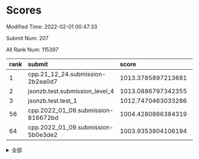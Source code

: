 # Scores

Modified Time: 2022-02-01 00:47:33

Submit Num: 207

All Rank Num: 115397

| rank |               submit               |       score        |       sigma        | pk_num |
| :--- | :--------------------------------- | :----------------- | :----------------- | :----- |
| 1    | cpp.21_12_24.submission-2b2ea0d7   | 1013.3785897213681 | 0.8379578620760292 | 2232   |
| 2    | jsonzb.test.submission_level_4     | 1013.0886797342355 | 0.8147865722928183 | 2229   |
| 3    | jsonzb.test.test_1                 | 1012.7470463033286 | 0.8083262695196571 | 2226   |
| 56   | cpp.2022_01_09.submission-816672bd | 1004.4280866384319 | 0.7147778666570175 | 2233   |
| 64   | cpp.2022_01_09.submission-5b0e3de2 | 1003.9353804106194 | 0.7229856422807788 | 2226   |


<details>
<summary>全部</summary>

| rank |                 submit                 |       score        |       sigma        | pk_num |
| :--- | :------------------------------------- | :----------------- | :----------------- | :----- |
| 1    | cpp.21_12_24.submission-2b2ea0d7       | 1013.3785897213681 | 0.8379578620760292 | 2232   |
| 2    | jsonzb.test.submission_level_4         | 1013.0886797342355 | 0.8147865722928183 | 2229   |
| 3    | jsonzb.test.test_1                     | 1012.7470463033286 | 0.8083262695196571 | 2226   |
| 4    | gobigger.level_3.submission_level_3_36 | 1011.6494242048559 | 0.767066143044789  | 2230   |
| 5    | gobigger.level_3.submission_level_3_45 | 1011.2090683518669 | 0.7932957583827855 | 2236   |
| 6    | gobigger.level_3.submission_level_3_25 | 1011.1470412825698 | 0.7668615044033377 | 2230   |
| 7    | gobigger.level_3.submission_level_3_33 | 1010.8426739646746 | 0.766243250076407  | 2237   |
| 8    | gobigger.level_3.submission_level_3_35 | 1010.8314162140164 | 0.8109937217542903 | 2227   |
| 9    | gobigger.level_3.submission_level_3_12 | 1010.802262483123  | 0.771965936590112  | 2234   |
| 10   | gobigger.level_3.submission_level_3_14 | 1010.7967743600427 | 0.7645337931383044 | 2235   |
| 11   | gobigger.level_3.submission_level_3_0  | 1010.7462360271803 | 0.7695215872730988 | 2229   |
| 12   | gobigger.level_3.submission_level_3_39 | 1010.7359064559658 | 0.7888273909953091 | 2230   |
| 13   | gobigger.level_3.submission_level_3_15 | 1010.7045713369453 | 0.7478289955203082 | 2231   |
| 14   | gobigger.level_3.submission_level_3_8  | 1010.4820404073777 | 0.7784796082426755 | 2233   |
| 15   | gobigger.level_3.submission_level_3_48 | 1010.3691716073189 | 0.7467939514326459 | 2229   |
| 16   | gobigger.level_3.submission_level_3_24 | 1010.340860099149  | 0.758715504060389  | 2231   |
| 17   | gobigger.level_3.submission_level_3_49 | 1010.326316690549  | 0.7672521720187246 | 2231   |
| 18   | gobigger.level_3.submission_level_3_6  | 1010.2886840110667 | 0.7520363984590226 | 2225   |
| 19   | gobigger.level_3.submission_level_3_5  | 1010.25504368828   | 0.7573127272821412 | 2230   |
| 20   | gobigger.level_3.submission_level_3_28 | 1010.1881428011353 | 0.755941081207525  | 2232   |
| 21   | gobigger.level_3.submission_level_3_40 | 1010.1033986348557 | 0.7535797951315508 | 2231   |
| 22   | gobigger.level_3.submission_level_3_31 | 1010.0748100416645 | 0.7792150078229519 | 2231   |
| 23   | gobigger.level_3.submission_level_3_16 | 1009.9854951308083 | 0.7331396289027662 | 2231   |
| 24   | gobigger.level_3.submission_level_3_38 | 1009.9404058789736 | 0.75953466111041   | 2230   |
| 25   | gobigger.level_3.submission_level_3_30 | 1009.9283441723599 | 0.7610844249300293 | 2232   |
| 26   | gobigger.level_3.submission_level_3_9  | 1009.9218781930682 | 0.7574028853922193 | 2233   |
| 27   | gobigger.level_3.submission_level_3_47 | 1009.9161089314922 | 0.7471315305273452 | 2233   |
| 28   | gobigger.level_3.submission_level_3_10 | 1009.8622003701734 | 0.7512866558614838 | 2226   |
| 29   | gobigger.level_3.submission_level_3_42 | 1009.7830898568333 | 0.7425227297795732 | 2226   |
| 30   | gobigger.level_3.submission_level_3_2  | 1009.7362417082995 | 0.7475841005085608 | 2227   |
| 31   | gobigger.level_3.submission_level_3_27 | 1009.7291456405106 | 0.7573668152175884 | 2229   |
| 32   | gobigger.level_3.submission_level_3_29 | 1009.6696890024544 | 0.7606412934173241 | 2231   |
| 33   | gobigger.level_3.submission_level_3_3  | 1009.6630594461266 | 0.7744945149597152 | 2230   |
| 34   | gobigger.level_3.submission_level_3_19 | 1009.660466509089  | 0.7596596810601013 | 2227   |
| 35   | gobigger.level_3.submission_level_3_26 | 1009.6599518355273 | 0.7511487160374306 | 2227   |
| 36   | gobigger.level_3.submission_level_3_43 | 1009.640206573035  | 0.756906014551338  | 2230   |
| 37   | gobigger.level_3.submission_level_3_13 | 1009.6196422180602 | 0.7617543208204349 | 2231   |
| 38   | gobigger.level_3.submission_level_3_11 | 1009.6095376700482 | 0.7386818957625664 | 2230   |
| 39   | gobigger.level_3.submission_level_3_18 | 1009.606576419563  | 0.7435891683984819 | 2224   |
| 40   | gobigger.level_3.submission_level_3_1  | 1009.5969768876151 | 0.7572224404973639 | 2229   |
| 41   | gobigger.level_3.submission_level_3_7  | 1009.5936695506842 | 0.7350493523430299 | 2230   |
| 42   | gobigger.level_3.submission_level_3_34 | 1009.3984710895644 | 0.7288032623496756 | 2230   |
| 43   | gobigger.level_3.submission_level_3_23 | 1009.3974984480874 | 0.7526748487902024 | 2230   |
| 44   | gobigger.level_3.submission_level_3_37 | 1009.3313132498849 | 0.7623036754117163 | 2232   |
| 45   | gobigger.level_3.submission_level_3_4  | 1009.3263751220918 | 0.7616845510428176 | 2232   |
| 46   | gobigger.level_3.submission_level_3_20 | 1009.2789144859029 | 0.7520241565047152 | 2234   |
| 47   | gobigger.level_3.submission_level_3_21 | 1009.2252493992456 | 0.7436763649573946 | 2231   |
| 48   | gobigger.level_3.submission_level_3_32 | 1009.1325623429576 | 0.7550915702795101 | 2234   |
| 49   | gobigger.level_3.submission_level_3_22 | 1008.9963518711935 | 0.7528287722987087 | 2224   |
| 50   | gobigger.level_3.submission_level_3_44 | 1008.8128517660326 | 0.7405034138270603 | 2232   |
| 51   | gobigger.level_3.submission_level_3_46 | 1008.303012651728  | 0.7354519042163501 | 2233   |
| 52   | gobigger.level_3.submission_level_3_41 | 1007.8830822901958 | 0.7453524548562167 | 2235   |
| 53   | gobigger.level_3.submission_level_3_17 | 1007.7093646945277 | 0.7472826546982434 | 2229   |
| 54   | gobigger.level_1.submission_level_1_30 | 1004.7658008099    | 0.7327672051490985 | 2229   |
| 55   | gobigger.level_1.submission_level_1_19 | 1004.6761587843328 | 0.7245893650676133 | 2229   |
| 56   | cpp.2022_01_09.submission-816672bd     | 1004.4280866384319 | 0.7147778666570175 | 2233   |
| 57   | gobigger.level_1.submission_level_1_29 | 1004.4121752725382 | 0.7192136805149514 | 2233   |
| 58   | gobigger.level_1.submission_level_1_17 | 1004.4036929567304 | 0.7134775541093181 | 2231   |
| 59   | gobigger.level_1.submission_level_1_8  | 1004.3135129871578 | 0.7130034504350848 | 2228   |
| 60   | gobigger.level_1.submission_level_1_39 | 1004.0890865112557 | 0.7170275880443175 | 2227   |
| 61   | gobigger.level_1.submission_level_1_49 | 1004.0636536978421 | 0.7114519708202425 | 2228   |
| 62   | gobigger.level_1.submission_level_1_22 | 1004.0453307494738 | 0.7193064650860785 | 2231   |
| 63   | gobigger.level_1.submission_level_1_1  | 1004.0084143381356 | 0.7279338241364587 | 2231   |
| 64   | cpp.2022_01_09.submission-5b0e3de2     | 1003.9353804106194 | 0.7229856422807788 | 2226   |
| 65   | gobigger.level_1.submission_level_1_43 | 1003.8397872710719 | 0.7243241993916316 | 2231   |
| 66   | gobigger.level_1.submission_level_1_47 | 1003.7112041897069 | 0.7243237433698398 | 2233   |
| 67   | gobigger.level_1.submission_level_1_10 | 1003.7099668359783 | 0.719571750228797  | 2227   |
| 68   | gobigger.level_1.submission_level_1_32 | 1003.6737557772118 | 0.7245264374296662 | 2228   |
| 69   | gobigger.level_1.submission_level_1_41 | 1003.6617165880547 | 0.7151184679609317 | 2233   |
| 70   | gobigger.level_1.submission_level_1_33 | 1003.6343190222914 | 0.7076362017077394 | 2226   |
| 71   | gobigger.level_1.submission_level_1_34 | 1003.6271163359785 | 0.7160409052541716 | 2230   |
| 72   | gobigger.level_1.submission_level_1_6  | 1003.6252756589358 | 0.7118205339346654 | 2226   |
| 73   | gobigger.level_1.submission_level_1_13 | 1003.6235308336361 | 0.7100280169907329 | 2229   |
| 74   | gobigger.level_1.submission_level_1_21 | 1003.6178921385389 | 0.726704268623282  | 2230   |
| 75   | gobigger.level_1.submission_level_1_31 | 1003.5568825644335 | 0.7093161238011002 | 2224   |
| 76   | gobigger.level_1.submission_level_1_12 | 1003.4600576699918 | 0.7113079701471579 | 2224   |
| 77   | gobigger.level_1.submission_level_1_37 | 1003.4586389739827 | 0.721991966987328  | 2228   |
| 78   | gobigger.level_1.submission_level_1_48 | 1003.3852917032063 | 0.7088725875898445 | 2227   |
| 79   | gobigger.level_1.submission_level_1_27 | 1003.369181831732  | 0.7194916068293778 | 2233   |
| 80   | gobigger.level_1.submission_level_1_23 | 1003.3606612122486 | 0.7182837981450447 | 2231   |
| 81   | gobigger.level_1.submission_level_1_44 | 1003.3505166889167 | 0.7211542374192746 | 2232   |
| 82   | gobigger.level_1.submission_level_1_14 | 1003.3331085957119 | 0.7053111481225557 | 2231   |
| 83   | gobigger.level_1.submission_level_1_40 | 1003.2379293431064 | 0.7186242716229346 | 2230   |
| 84   | gobigger.level_1.submission_level_1_15 | 1003.2211783489116 | 0.7314302259920175 | 2229   |
| 85   | gobigger.level_1.submission_level_1_42 | 1003.2082684599786 | 0.7314132601150307 | 2237   |
| 86   | gobigger.level_1.submission_level_1_4  | 1003.1312072694049 | 0.719416478650377  | 2232   |
| 87   | gobigger.level_1.submission_level_1_26 | 1003.1109031628081 | 0.7146040459077817 | 2225   |
| 88   | gobigger.level_1.submission_level_1_25 | 1003.1067874609572 | 0.7158947078867707 | 2228   |
| 89   | gobigger.level_1.submission_level_1_46 | 1003.070500755794  | 0.7191024226585717 | 2228   |
| 90   | gobigger.level_1.submission_level_1_38 | 1002.9579562339497 | 0.7237018837878217 | 2232   |
| 91   | gobigger.level_1.submission_level_1_3  | 1002.918350947231  | 0.7063954562191936 | 2231   |
| 92   | gobigger.level_1.submission_level_1_5  | 1002.9049951597262 | 0.7216362546691903 | 2228   |
| 93   | gobigger.level_1.submission_level_1_24 | 1002.8892864676474 | 0.7158751321023589 | 2231   |
| 94   | gobigger.level_1.submission_level_1_0  | 1002.719157171534  | 0.7112223888716702 | 2229   |
| 95   | gobigger.level_1.submission_level_1_9  | 1002.70630566807   | 0.7084953981561755 | 2227   |
| 96   | gobigger.level_1.submission_level_1_16 | 1002.6895578019987 | 0.7126883645725973 | 2229   |
| 97   | gobigger.level_1.submission_level_1_18 | 1002.5090265192156 | 0.7018420303205828 | 2226   |
| 98   | gobigger.level_1.submission_level_1_20 | 1002.472036004845  | 0.7133885565034203 | 2234   |
| 99   | gobigger.level_1.submission_level_1_35 | 1002.3679527655788 | 0.7095830859200553 | 2228   |
| 100  | gobigger.level_1.submission_level_1_45 | 1002.3588899248431 | 0.7197279850184488 | 2228   |
| 101  | gobigger.level_1.submission_level_1_36 | 1002.2566991163792 | 0.7090229433386953 | 2224   |
| 102  | gobigger.level_1.submission_level_1_28 | 1002.1372412215612 | 0.7163776548871137 | 2229   |
| 103  | gobigger.level_1.submission_level_1_2  | 1002.0616342842184 | 0.7135447997267158 | 2231   |
| 104  | gobigger.level_1.submission_level_1_11 | 1001.8263521124003 | 0.7029662479981231 | 2231   |
| 105  | gobigger.level_1.submission_level_1_7  | 1001.4752141368954 | 0.70800709504042   | 2232   |
| 106  | gobigger.random.submission_random_38   | 997.3198206088086  | 0.7142387075212357 | 2233   |
| 107  | gobigger.random.submission_random_45   | 997.2916513590684  | 0.7129153173609402 | 2231   |
| 108  | gobigger.random.submission_random_35   | 996.6812567645679  | 0.702595066591861  | 2231   |
| 109  | gobigger.random.submission_random_23   | 996.6693138198381  | 0.701082585659967  | 2229   |
| 110  | gobigger.random.submission_random_22   | 996.637883799601   | 0.7006563135998595 | 2231   |
| 111  | gobigger.random.submission_random_43   | 996.5642670113263  | 0.7084372670251086 | 2233   |
| 112  | gobigger.random.submission_random_16   | 996.5416701710151  | 0.7028766548517119 | 2235   |
| 113  | gobigger.random.submission_random_19   | 996.4800880689428  | 0.7053864750754195 | 2228   |
| 114  | gobigger.random.submission_random_47   | 996.4677555554372  | 0.7170749378477126 | 2229   |
| 115  | gobigger.random.submission_random_28   | 996.4491205216832  | 0.7277247611459093 | 2225   |
| 116  | gobigger.random.submission_random_18   | 996.3580709687452  | 0.7203327214741042 | 2228   |
| 117  | gobigger.random.submission_random_8    | 996.3492766306161  | 0.7058641058844478 | 2230   |
| 118  | gobigger.random.submission_random_12   | 996.3492566531738  | 0.701240958375382  | 2228   |
| 119  | gobigger.random.submission_random_6    | 996.3412810737678  | 0.7174944330561629 | 2229   |
| 120  | gobigger.random.submission_random_21   | 996.3361973683536  | 0.6981614518525302 | 2232   |
| 121  | gobigger.random.submission_random_17   | 996.3070674047217  | 0.7041904484401269 | 2233   |
| 122  | gobigger.random.submission_random_26   | 996.2723960422946  | 0.7069730099339213 | 2233   |
| 123  | gobigger.random.submission_random_37   | 996.225462060519   | 0.7203902122010118 | 2235   |
| 124  | gobigger.random.submission_random_5    | 996.1757529587964  | 0.7173260372287987 | 2229   |
| 125  | gobigger.random.submission_random_32   | 996.0598247892932  | 0.7205576648903637 | 2232   |
| 126  | gobigger.random.submission_random_42   | 996.0516582036581  | 0.71477919478846   | 2229   |
| 127  | gobigger.random.submission_random_11   | 996.0440566001233  | 0.7086536357026798 | 2233   |
| 128  | gobigger.random.submission_random_36   | 996.0027882370216  | 0.7061327626278937 | 2228   |
| 129  | gobigger.random.submission_random_20   | 995.8826397116925  | 0.7084028231433549 | 2230   |
| 130  | gobigger.random.submission_random_15   | 995.8703270052633  | 0.7080703532484391 | 2228   |
| 131  | gobigger.random.submission_random_48   | 995.7835106766553  | 0.7076884714381548 | 2231   |
| 132  | gobigger.random.submission_random_49   | 995.7434170309424  | 0.7035364705909364 | 2232   |
| 133  | gobigger.random.submission_random_27   | 995.7296058875759  | 0.7217546328126334 | 2227   |
| 134  | gobigger.random.submission_random_1    | 995.7017011789723  | 0.7102768209986753 | 2234   |
| 135  | gobigger.random.submission_random_31   | 995.639609695875   | 0.7141406595497916 | 2230   |
| 136  | gobigger.random.submission_random_46   | 995.5667264061611  | 0.7089080447429348 | 2233   |
| 137  | gobigger.random.submission_random_0    | 995.5488250769744  | 0.7044567902994916 | 2231   |
| 138  | gobigger.random.submission_random_24   | 995.5452509112683  | 0.712150556488117  | 2232   |
| 139  | gobigger.random.submission_random_40   | 995.5137683870815  | 0.7234002895780307 | 2234   |
| 140  | gobigger.random.submission_random_41   | 995.5010062760589  | 0.7053062430991075 | 2232   |
| 141  | gobigger.random.submission_random_25   | 995.3991680169925  | 0.7092076198758875 | 2230   |
| 142  | gobigger.random.submission_random_2    | 995.3828745928165  | 0.7169438947842395 | 2225   |
| 143  | gobigger.random.submission_random_34   | 995.350825400353   | 0.7027175838334323 | 2227   |
| 144  | gobigger.random.submission_random_33   | 995.298171315598   | 0.7098707511757475 | 2229   |
| 145  | gobigger.random.submission_random_29   | 995.2225886304564  | 0.6972546758017246 | 2227   |
| 146  | gobigger.random.submission_random_7    | 995.2020642417145  | 0.7095478227610102 | 2228   |
| 147  | gobigger.random.submission_random_9    | 995.1846587739575  | 0.7025859595008683 | 2229   |
| 148  | gobigger.random.submission_random_13   | 995.1484882755398  | 0.7063590201164625 | 2228   |
| 149  | gobigger.random.submission_random_3    | 995.1340499423561  | 0.7103817595907278 | 2229   |
| 150  | gobigger.random.submission_random_14   | 995.0356825642558  | 0.7105130119429496 | 2232   |
| 151  | gobigger.random.submission_random_44   | 994.8669793714652  | 0.7250322061511189 | 2230   |
| 152  | gobigger.random.submission_random_30   | 994.7020776130646  | 0.7245189317217365 | 2233   |
| 153  | gobigger.random.submission_random_10   | 994.6165044889663  | 0.7138134205958332 | 2233   |
| 154  | gobigger.random.submission_random_39   | 994.4221313127383  | 0.7134755105083652 | 2230   |
| 155  | gobigger.level_2.submission_level_2_26 | 994.213023249065   | 0.7120765108302909 | 2229   |
| 156  | gobigger.random.submission_random_4    | 994.1710489008956  | 0.7170557159867247 | 2230   |
| 157  | gobigger.level_2.submission_level_2_47 | 994.1590234894721  | 0.7295168823781595 | 2228   |
| 158  | gobigger.level_2.submission_level_2_27 | 993.8519531195118  | 0.7184446814711711 | 2232   |
| 159  | gobigger.level_2.submission_level_2_11 | 993.6909393761629  | 0.7378535992155899 | 2231   |
| 160  | gobigger.level_2.submission_level_2_34 | 993.6077539831164  | 0.7202070971038765 | 2228   |
| 161  | gobigger.level_2.submission_level_2_23 | 993.5859576046604  | 0.7350041679020863 | 2228   |
| 162  | gobigger.level_2.submission_level_2_48 | 993.4247815411929  | 0.7329147716490638 | 2227   |
| 163  | gobigger.level_2.submission_level_2_8  | 993.3494839175609  | 0.7347699433991739 | 2235   |
| 164  | gobigger.level_2.submission_level_2_49 | 993.1888212290246  | 0.7371745430167352 | 2232   |
| 165  | gobigger.level_2.submission_level_2_14 | 993.1258042592787  | 0.7490490608744094 | 2233   |
| 166  | gobigger.level_2.submission_level_2_31 | 993.0969722108277  | 0.7530848693666649 | 2231   |
| 167  | gobigger.level_2.submission_level_2_15 | 993.0763937894409  | 0.7270570880091349 | 2225   |
| 168  | gobigger.level_2.submission_level_2_21 | 992.8541102026426  | 0.7337963030776755 | 2228   |
| 169  | gobigger.level_2.submission_level_2_44 | 992.8461716830069  | 0.7376699586934526 | 2227   |
| 170  | gobigger.level_2.submission_level_2_45 | 992.6012289345401  | 0.7365583982065436 | 2233   |
| 171  | gobigger.level_2.submission_level_2_18 | 992.5749485629631  | 0.7756480239416496 | 2230   |
| 172  | gobigger.level_2.submission_level_2_22 | 992.370177396104   | 0.7392734941505329 | 2233   |
| 173  | gobigger.level_2.submission_level_2_1  | 992.3139407648192  | 0.7410428564062197 | 2231   |
| 174  | gobigger.level_2.submission_level_2_35 | 992.291151429919   | 0.7481584156026279 | 2231   |
| 175  | gobigger.level_2.submission_level_2_6  | 992.2898871118601  | 0.7440895927490269 | 2235   |
| 176  | gobigger.level_2.submission_level_2_0  | 992.2358217107957  | 0.7426534746680999 | 2228   |
| 177  | gobigger.level_2.submission_level_2_40 | 992.2351385906342  | 0.7489745131291662 | 2227   |
| 178  | gobigger.level_2.submission_level_2_9  | 992.1773310395806  | 0.7369873442201098 | 2226   |
| 179  | gobigger.level_2.submission_level_2_36 | 992.135908618025   | 0.7361595396766073 | 2228   |
| 180  | gobigger.level_2.submission_level_2_25 | 991.9107148764382  | 0.7444465563716745 | 2228   |
| 181  | gobigger.level_2.submission_level_2_29 | 991.8668912913121  | 0.7471457999379724 | 2226   |
| 182  | gobigger.level_2.submission_level_2_19 | 991.8628835648217  | 0.7321530730597531 | 2226   |
| 183  | gobigger.level_2.submission_level_2_38 | 991.8454217261509  | 0.7576246337549045 | 2233   |
| 184  | gobigger.level_2.submission_level_2_37 | 991.8286120451986  | 0.7565074939595761 | 2230   |
| 185  | gobigger.level_2.submission_level_2_17 | 991.7969705182927  | 0.7534469078107047 | 2232   |
| 186  | gobigger.level_2.submission_level_2_30 | 991.7789645459743  | 0.7551976863958922 | 2221   |
| 187  | gobigger.level_2.submission_level_2_46 | 991.7722748099815  | 0.760390072303454  | 2230   |
| 188  | gobigger.level_2.submission_level_2_41 | 991.7335930760178  | 0.761986325442294  | 2229   |
| 189  | gobigger.level_2.submission_level_2_32 | 991.6724899953164  | 0.7443359099429174 | 2234   |
| 190  | gobigger.level_2.submission_level_2_24 | 991.6417887102837  | 0.7623250600385183 | 2230   |
| 191  | gobigger.level_2.submission_level_2_39 | 991.5274909700788  | 0.756038879791232  | 2228   |
| 192  | gobigger.level_2.submission_level_2_12 | 991.5052090218524  | 0.7420232969430227 | 2231   |
| 193  | gobigger.level_2.submission_level_2_2  | 991.4495942428857  | 0.7364566202819135 | 2224   |
| 194  | gobigger.level_2.submission_level_2_13 | 991.3281155577964  | 0.7318611832472264 | 2232   |
| 195  | gobigger.level_2.submission_level_2_5  | 991.2919949404219  | 0.7403585262079586 | 2232   |
| 196  | gobigger.level_2.submission_level_2_28 | 991.2045442552401  | 0.7527601013888966 | 2232   |
| 197  | gobigger.level_2.submission_level_2_10 | 991.0974689750929  | 0.7592793510457969 | 2228   |
| 198  | gobigger.level_2.submission_level_2_33 | 991.0928605309989  | 0.7451634819457267 | 2229   |
| 199  | gobigger.level_2.submission_level_2_43 | 990.8484153969755  | 0.7434119172976628 | 2226   |
| 200  | gobigger.level_2.submission_level_2_4  | 990.7903242893884  | 0.7544493745663139 | 2231   |
| 201  | gobigger.level_2.submission_level_2_16 | 990.5531824003949  | 0.7377088572154817 | 2227   |
| 202  | gobigger.level_2.submission_level_2_7  | 990.5021589717098  | 0.7482088626647296 | 2229   |
| 203  | gobigger.level_2.submission_level_2_42 | 990.4459515250923  | 0.7617775923438946 | 2230   |
| 204  | gobigger.level_2.submission_level_2_3  | 990.3136009744832  | 0.7639491671839302 | 2228   |
| 205  | gobigger.level_2.submission_level_2_20 | 990.1205501817757  | 0.7868921151781797 | 2229   |
| 206  | gobigger.none.submission_none_1        | 978.1141501223951  | 1.1608029253287329 | 2228   |
| 207  | gobigger.none.submission_none_0        | 976.8977205473313  | 1.3161609327350636 | 2235   |

</details>